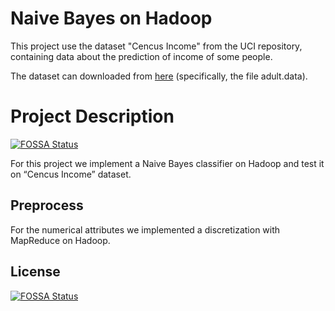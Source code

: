 Naive Bayes on Hadoop
=====================

This project use the dataset "Cencus Income" from the UCI repository, containing data about the prediction of income of some people.

The dataset can downloaded from [here](http://archive.ics.uci.edu/ml/datasets/Adult) (specifically, the file adult.data).

# Project Description
[![FOSSA Status](https://app.fossa.io/api/projects/git%2Bgithub.com%2Ftheofilis%2Fhadoop-naive-bayes.svg?type=shield)](https://app.fossa.io/projects/git%2Bgithub.com%2Ftheofilis%2Fhadoop-naive-bayes?ref=badge_shield)

For this project we implement a Naive Bayes classifier on Hadoop and test it on “Cencus Income” dataset.

## Preprocess
For the numerical attributes we implemented a discretization with MapReduce on Hadoop.


## License
[![FOSSA Status](https://app.fossa.io/api/projects/git%2Bgithub.com%2Ftheofilis%2Fhadoop-naive-bayes.svg?type=large)](https://app.fossa.io/projects/git%2Bgithub.com%2Ftheofilis%2Fhadoop-naive-bayes?ref=badge_large)